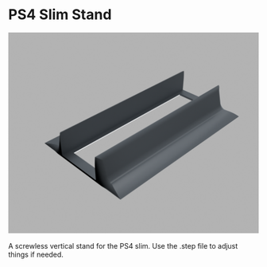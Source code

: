 # PS4 Slim Stand

![PS4 slim stand](ps4-slim-stand.png)

A screwless vertical stand for the PS4 slim. Use the .step file to adjust things if needed.

